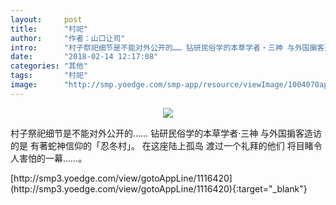 ```yaml
---
layout:     post
title:      "村祀"
author:     "作者：山口让司"
intro:      "村子祭祀细节是不能对外公开的…… 钻研民俗学的本草学者‧三神 与外国掮客造访的是 有著蛇神信仰的「忍冬村」。 在这座陆上孤岛 渡过一个礼拜的他们 将目睹令人害怕的一幕……。"
date:       "2018-02-14 12:17:08"
categories: "其他"
tags:       "村祀"
image:      "http://smp.yoedge.com/smp-app/resource/viewImage/1004070appline.png"
---
```

<div style="text-align: center">
<p><img src="http://smp.yoedge.com/smp-app/resource/viewImage/1004070appline.png"/></p>
</div>
<p class="post-meta">
<span>村子祭祀细节是不能对外公开的…… 钻研民俗学的本草学者‧三神 与外国掮客造访的是 有著蛇神信仰的「忍冬村」。 在这座陆上孤岛 渡过一个礼拜的他们 将目睹令人害怕的一幕……。</span>
</p>
[http://smp3.yoedge.com/view/gotoAppLine/1116420](http://smp3.yoedge.com/view/gotoAppLine/1116420){:target="_blank"}


